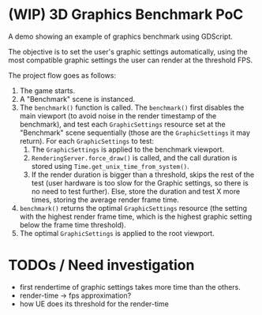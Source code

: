# (WIP) 3D Graphics Benchmark PoC

A demo showing an example of graphics benchmark using GDScript.

The objective is to set the user's graphic settings automatically, using the most compatible graphic settings the user can render at the threshold FPS.

The project flow goes as follows:

1. The game starts.
2. A "Benchmark" scene is instanced.
3. The `benchmark()` function is called. The `benchmark()` first disables the main viewport (to avoid noise in the render timestamp of the benchmark), and test each `GraphicSettings` resource set at the "Benchmark" scene sequentially (those are the `GraphicSettings` it may return). For each `GraphicSettings` to test:
   1. The `GraphicSettings` is applied to the benchmark viewport.
   2. `RenderingServer.force_draw()` is called, and the call duration is stored using `Time.get_unix_time_from_system()`.
   3. If the render duration is bigger than a threshold, skips the rest of the test (user hardware is too slow for the Graphic settings, so there is no need to test further). Else, store the duration and test X more times, storing the average render frame time.
4. `benchmark()` returns the optimal `GraphicSettings` resource (the setting with the highest render frame time, which is the highest graphic setting below the frame time threshold).
5. The optimal `GraphicSettings` is applied to the root viewport.

# TODOs / Need investigation

- first rendertime of graphic settings takes more time than the others.
- render-time -> fps approximation?
- how UE does its threshold for the render-time
